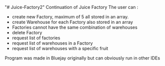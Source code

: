 "# Juice-Factory2" 
Continuation of Juice Factory 
The user can :
- create new Factory, maximum of 5 all stored in an array.
- create Warehouse for each Factory also stored in an array
- Factories cannot have the same combination of warehouses
- delete Factory
- request list of factories
- request list of warehouses in a Factory
- request list of warehouses with a specific fruit

Program was made in Bluejay originally but can obviously run in other IDEs
